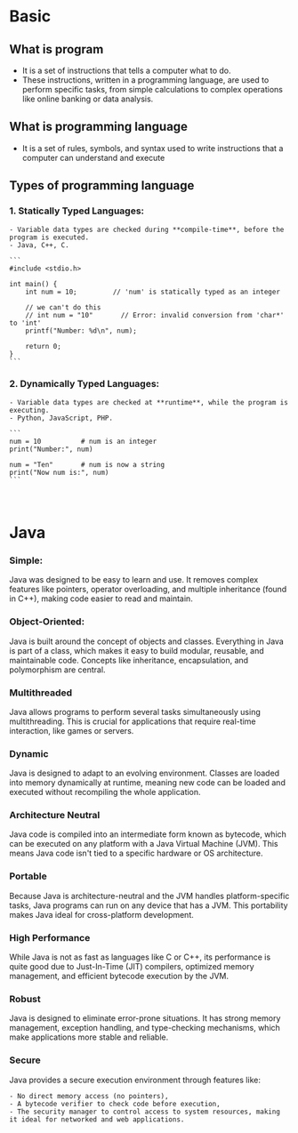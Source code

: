 # Basic

## What is program
- It is a set of instructions that tells a computer what to do.
- These instructions, written in a programming language, are used to perform specific tasks, from simple calculations to complex operations like online banking or data analysis.

## What is programming language
- It is a set of rules, symbols, and syntax used to write instructions that a computer can understand and execute

## Types of programming language
###    1. Statically Typed Languages:
    - Variable data types are checked during **compile-time**, before the program is executed.
    - Java, C++, C.

    ```
    #include <stdio.h>

    int main() {
        int num = 10;         // 'num' is statically typed as an integer

        // we can't do this
        // int num = "10"       // Error: invalid conversion from 'char*' to 'int'
        printf("Number: %d\n", num);

        return 0;
    }
    ```

### 2.  Dynamically Typed Languages:
    - Variable data types are checked at **runtime**, while the program is executing.
    - Python, JavaScript, PHP.

    ```
    num = 10          # num is an integer
    print("Number:", num)

    num = "Ten"       # num is now a string
    print("Now num is:", num)
    ```

<br/>

# Java 

### Simple: 
Java was designed to be easy to learn and use. It removes complex features like pointers, operator overloading, and multiple inheritance (found in C++), making code easier to read and maintain.

### Object-Oriented:
Java is built around the concept of objects and classes. Everything in Java is part of a class, which makes it easy to build modular, reusable, and maintainable code. Concepts like inheritance, encapsulation, and polymorphism are central.

### Multithreaded

Java allows programs to perform several tasks simultaneously using multithreading. This is crucial for applications that require real-time interaction, like games or servers.

### Dynamic

Java is designed to adapt to an evolving environment. Classes are loaded into memory dynamically at runtime, meaning new code can be loaded and executed without recompiling the whole application.

### Architecture Neutral

Java code is compiled into an intermediate form known as bytecode, which can be executed on any platform with a Java Virtual Machine (JVM). This means Java code isn't tied to a specific hardware or OS architecture.

### Portable

Because Java is architecture-neutral and the JVM handles platform-specific tasks, Java programs can run on any device that has a JVM. This portability makes Java ideal for cross-platform development.

### High Performance

While Java is not as fast as languages like C or C++, its performance is quite good due to Just-In-Time (JIT) compilers, optimized memory management, and efficient bytecode execution by the JVM.

### Robust

Java is designed to eliminate error-prone situations. It has strong memory management, exception handling, and type-checking mechanisms, which make applications more stable and reliable.

### Secure

Java provides a secure execution environment through features like:

    - No direct memory access (no pointers),
    - A bytecode verifier to check code before execution,
    - The security manager to control access to system resources, making it ideal for networked and web applications.